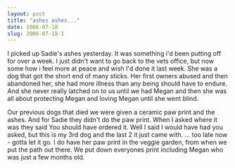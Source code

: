 ```yaml
---
layout: post
title: "ashes ashes..."
date: 2006-07-18
slug: 2006-07-18-1
---
```


I picked up Sadie&apos;s ashes yesterday.  It was something i&apos;d been putting off for over a week.  I just didn&apos;t want to go back to the vets office, but now some how i feel more at peace and wish I&apos;d done it last week. She was a dog that got the short end of many sticks.  Her first owners abused and then abandoned her, she had more illness than any being should have to endure.  And she never really latched on to us until we had Megan and then she was all about protecting Megan and loving Megan until she went blind.  

Our previous dogs that died we were given a ceramic paw print and the ashes.  And for Sadie they didn&apos;t do the paw print.  When I asked where it was they said You should have ordered it.  Well I said I would have had you asked, but this is my 3rd dog and the last 2 it just came with. ... too late now - gotta let it go.  I do have her paw print in the veggie garden, from when we put the path out there.  We put down everyones print including Megan who was just a few months old.

 
